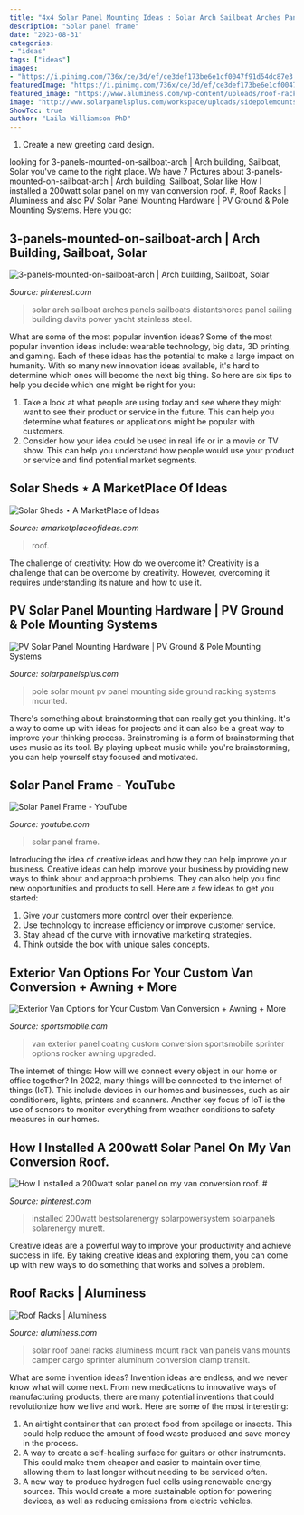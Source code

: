 ```yaml
---
title: "4x4 Solar Panel Mounting Ideas : Solar Arch Sailboat Arches Panels Sailboats Distantshores Panel Sailing Building Davits Power Yacht Stainless Steel"
description: "Solar panel frame"
date: "2023-08-31"
categories:
- "ideas"
tags: ["ideas"]
images:
- "https://i.pinimg.com/736x/ce/3d/ef/ce3def173be6e1cf0047f91d54dc87e3.jpg"
featuredImage: "https://i.pinimg.com/736x/ce/3d/ef/ce3def173be6e1cf0047f91d54dc87e3.jpg"
featured_image: "https://www.aluminess.com/wp-content/uploads/roof-rack-solar-panel-mount.jpg"
image: "http://www.solarpanelsplus.com/workspace/uploads/sidepolemountsystem.png"
ShowToc: true
author: "Laila Williamson PhD"
---
```



1. Create a new greeting card design.

	

		
looking for 3-panels-mounted-on-sailboat-arch | Arch building, Sailboat, Solar you've came to the right place. We have 7 Pictures about 3-panels-mounted-on-sailboat-arch | Arch building, Sailboat, Solar like How I installed a 200watt solar panel on my van conversion roof. #, Roof Racks | Aluminess and also PV Solar Panel Mounting Hardware | PV Ground &amp; Pole Mounting Systems. Here you go:
		
    
## 3-panels-mounted-on-sailboat-arch | Arch Building, Sailboat, Solar

<img loading=lazy src="https://i.pinimg.com/originals/ff/34/19/ff3419d96c1d438b23588eb94937e86e.jpg" onerror="this.onerror=null;this.src='https://tse4.mm.bing.net/th?id=OIP.PrOVYDKCZ7-X4unXx8wdAgHaGe&amp;pid=15.1';" alt="3-panels-mounted-on-sailboat-arch | Arch building, Sailboat, Solar">

_Source: pinterest.com_

>solar arch sailboat arches panels sailboats distantshores panel sailing building davits power yacht stainless steel. 

	

What are some of the most popular invention ideas?
Some of the most popular invention ideas include: wearable technology, big data, 3D printing, and gaming. Each of these ideas has the potential to make a large impact on humanity. With so many new innovation ideas available, it's hard to determine which ones will become the next big thing. So here are six tips to help you decide which one might be right for you: 
1) Take a look at what people are using today and see where they might want to see their product or service in the future. This can help you determine what features or applications might be popular with customers. 
2) Consider how your idea could be used in real life or in a movie or TV show. This can help you understand how people would use your product or service and find potential market segments.

    
## Solar Sheds ⋆ A MarketPlace Of Ideas

<img loading=lazy src="http://amarketplaceofideas.com/wp-content/uploads/2020/08/s-l16001.jpg" onerror="this.onerror=null;this.src='https://tse4.mm.bing.net/th?id=OIP.MDd7gVvlczsDXEbOiwflQQHaFj&amp;pid=15.1';" alt="Solar Sheds ⋆ A MarketPlace of Ideas">

_Source: amarketplaceofideas.com_

>roof. 

	

The challenge of creativity: How do we overcome it?
Creativity is a challenge that can be overcome by creativity. However, overcoming it requires understanding its nature and how to use it.

    
## PV Solar Panel Mounting Hardware | PV Ground &amp; Pole Mounting Systems

<img loading=lazy src="http://www.solarpanelsplus.com/workspace/uploads/sidepolemountsystem.png" onerror="this.onerror=null;this.src='https://tse4.mm.bing.net/th?id=OIP.gqVI2bKpNBtl0JnzFVlCJQHaGd&amp;pid=15.1';" alt="PV Solar Panel Mounting Hardware | PV Ground &amp; Pole Mounting Systems">

_Source: solarpanelsplus.com_

>pole solar mount pv panel mounting side ground racking systems mounted. 

	

There's something about brainstorming that can really get you thinking. It's a way to come up with ideas for projects and it can also be a great way to improve your thinking process. Brainstroming is a form of brainstorming that uses music as its tool. By playing upbeat music while you're brainstorming, you can help yourself stay focused and motivated.

    
## Solar Panel Frame - YouTube

<img loading=lazy src="https://i.ytimg.com/vi/0aQSrIrqZRg/maxresdefault.jpg" onerror="this.onerror=null;this.src='https://tse1.mm.bing.net/th?id=OIP.3X6GBMe60kmS984wmJJkNAHaEK&amp;pid=15.1';" alt="Solar Panel Frame - YouTube">

_Source: youtube.com_

>solar panel frame. 

	

Introducing the idea of creative ideas and how they can help improve your business.
Creative ideas can help improve your business by providing new ways to think about and approach problems. They can also help you find new opportunities and products to sell. Here are a few ideas to get you started: 
1. Give your customers more control over their experience.
2. Use technology to increase efficiency or improve customer service.
3. Stay ahead of the curve with innovative marketing strategies.
4. Think outside the box with unique sales concepts.

    
## Exterior Van Options For Your Custom Van Conversion + Awning + More

<img loading=lazy src="https://sportsmobile.com/wp-content/uploads/2010/04/exterior-options-rocker-panel-coating.jpg" onerror="this.onerror=null;this.src='https://tse4.mm.bing.net/th?id=OIP.qi4CNoD9URHHQnla_BsqdQHaE7&amp;pid=15.1';" alt="Exterior Van Options for Your Custom Van Conversion + Awning + More">

_Source: sportsmobile.com_

>van exterior panel coating custom conversion sportsmobile sprinter options rocker awning upgraded. 

	

The internet of things: How will we connect every object in our home or office together?
In 2022, many things will be connected to the internet of things (IoT). This include devices in our homes and businesses, such as air conditioners, lights, printers and scanners. Another key focus of IoT is the use of sensors to monitor everything from weather conditions to safety measures in our homes.

    
## How I Installed A 200watt Solar Panel On My Van Conversion Roof. #

<img loading=lazy src="https://i.pinimg.com/736x/ce/3d/ef/ce3def173be6e1cf0047f91d54dc87e3.jpg" onerror="this.onerror=null;this.src='https://tse4.mm.bing.net/th?id=OIP.4TRFGBMzTwz6-Riua7p8igHaJ3&amp;pid=15.1';" alt="How I installed a 200watt solar panel on my van conversion roof. #">

_Source: pinterest.com_

>installed 200watt bestsolarenergy solarpowersystem solarpanels solarenergy murett. 

	

Creative ideas are a powerful way to improve your productivity and achieve success in life. By taking creative ideas and exploring them, you can come up with new ways to do something that works and solves a problem.

    
## Roof Racks | Aluminess

<img loading=lazy src="https://www.aluminess.com/wp-content/uploads/roof-rack-solar-panel-mount.jpg" onerror="this.onerror=null;this.src='https://tse2.mm.bing.net/th?id=OIP.4r-sU0RwK_xvo6Ya2GKH_QHaFj&amp;pid=15.1';" alt="Roof Racks | Aluminess">

_Source: aluminess.com_

>solar roof panel racks aluminess mount rack van panels vans mounts camper cargo sprinter aluminum conversion clamp transit. 

	

What are some invention ideas?
Invention ideas are endless, and we never know what will come next. From new medications to innovative ways of manufacturing products, there are many potential inventions that could revolutionize how we live and work. Here are some of the most interesting: 
1. An airtight container that can protect food from spoilage or insects. This could help reduce the amount of food waste produced and save money in the process. 
2. A way to create a self-healing surface for guitars or other instruments. This could make them cheaper and easier to maintain over time, allowing them to last longer without needing to be serviced often. 
3. A new way to produce hydrogen fuel cells using renewable energy sources. This would create a more sustainable option for powering devices, as well as reducing emissions from electric vehicles. 

